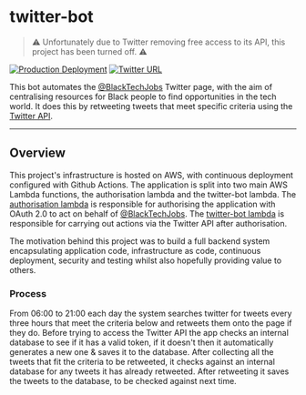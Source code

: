 # twitter-bot

> :warning: Unfortunately due to Twitter removing free access to its API, this project has been turned off. :warning:

[![Production Deployment][circleci-badge]][production-deployment] [![Twitter URL][twitter-badge]][twitter-profile]

This bot automates the [@BlackTechJobs][twitter-profile] Twitter page, with the aim of centralising resources for Black people to find opportunities in the tech world. It does this by retweeting tweets that meet specific criteria using the [Twitter API][twitter-api].

---

## Overview

This project's infrastructure is hosted on AWS, with continuous deployment configured with Github Actions. The application is split into two main AWS Lambda functions, the authorisation lambda and the twitter-bot lambda. The [authorisation lambda](#authorisation-lambda) is responsible for authorising the application with OAuth 2.0 to act on behalf of [@BlackTechJobs][twitter-profile]. The [twitter-bot lambda](#twitter-bot-lambda) is responsible for carrying out actions via the Twitter API after authorisation.

The motivation behind this project was to build a full backend system encapsulating application code, infrastructure as code, continuous deployment, security and testing whilst also hopefully providing value to others.

### Process

From 06:00 to 21:00 each day the system searches twitter for tweets every three hours that meet the criteria below and retweets them onto the page if they do. Before trying to access the Twitter API the app checks an internal database to see if it has a valid token, if it doesn't then it automatically generates a new one & saves it to the database. After collecting all the tweets that fit the criteria to be retweeted, it checks against an internal database for any tweets it has already retweeted. After retweeting it saves the tweets to the database, to be checked against next time.

[circleci-badge]: https://github.com/MugishaU/twitter-bot/actions/workflows/deploy.yml/badge.svg?branch=main
[production-deployment]: https://github.com/MugishaU/twitter-bot/actions/workflows/deploy.yml
[twitter-api]: https://developer.twitter.com/en/docs/twitter-api
[twitter-profile]: https://twitter.com/BlackTechJobs
[twitter-badge]: https://img.shields.io/twitter/url.svg?label=Follow%20%40BlackTechJobs&style=social&url=https%3A%2F%2Ftwitter.com%2FBlackTechJobs
[auth-app-code]: ./src/authorisation-lambda
[auth-infra-code]: ./terraform/modules/authorisation-lambda
[twitter-app-code]: ./src/twitter-bot-lambda
[twitter-infra-code]: ./terraform/modules/twitter-bot-lambda/
[pkce]: https://www.oauth.com/oauth2-servers/pkce/
[twitter-oauth]: https://developer.twitter.com/en/docs/authentication/oauth-2-0/authorization-code
